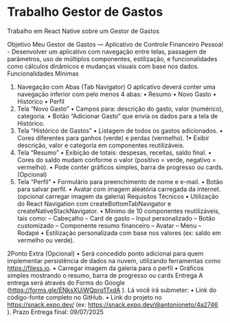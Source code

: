 # Trabalho Gestor de Gastos
Trabalho em React Native sobre um Gestor de Gastos

Objetivo
Meu Gestor de Gastos — Aplicativo de Controle Financeiro Pessoal - Desenvolver um aplicativo com navegação entre telas, passagem de parâmetros,
uso de múltiplos componentes, estilização, e funcionalidades como cálculos
dinâmicos e mudanças visuais com base nos dados.
Funcionalidades Mínimas
1. Navegação com Abas (Tab Navigator)
O aplicativo deverá conter uma navegação inferior com pelo menos 4
abas:
• Resumo
• Novo Gasto
• Histórico
• Perfil
2. Tela “Novo Gasto”
• Campos para: descrição do gasto, valor (numérico), categoria.
• Botão “Adicionar Gasto” que envia os dados para a tela de Histórico.
3. Tela “Histórico de Gastos”
• Listagem de todos os gastos adicionados.
• Cores diferentes para ganhos (verde) e perdas (vermelho).
1• Exibir descrição, valor e categoria em componentes reutilizáveis.
4. Tela “Resumo”
• Exibição de totais: despesas, receitas, saldo final.
• Cores do saldo mudam conforme o valor (positivo = verde, negativo = vermelho).
• Pode conter gráficos simples, barra de progresso ou cards. (Opcional)
5. Tela “Perfil”
• Formulário para preenchimento de nome e e-mail.
• Botão para salvar perfil.
• Avatar com imagem aleatória carregada da internet. (opcional
carregar imagem da galeria)
Requisitos Técnicos
• Utilização do React Navigation com createBottomTabNavigator e
createNativeStackNavigator.
• Mínimo de 10 componentes reutilizáveis, tais como:
– Cabeçalho
– Card de gasto
– Input personalizado
– Botão customizado
– Componente resumo financeiro
– Avatar
– Menu
– Rodapé
• Estilização personalizada com base nos valores (ex: saldo em vermelho
ou verde).


2Ponto Extra (Opcional)
• Será concedido ponto adicional para quem implementar persistência
de dados na nuvem, utilizando ferramentas como https://filess.io.
• Carregar imagem da galeria para o perfil
• Gráficos simples mostrando o resumo, barra de progresso ou cards
Entrega
A entrega será através do Forms do Google (https://forms.gle/ENksXUiWQprq1TxdA
). Lá você irá submeter:
• Link do código-fonte completo no GitHub.
• Link do projeto no https://snack.expo.dev/ (ex: https://snack.expo.dev/@antonioneto/4a2746 ).
Prazo
Entrega final: 09/07/2025
